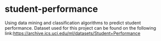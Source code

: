 # student-performance
Using data mining and classification algorithms to predict student performance.
Dataset used for this project can be found on the following link:https://archive.ics.uci.edu/ml/datasets/Student+Performance
